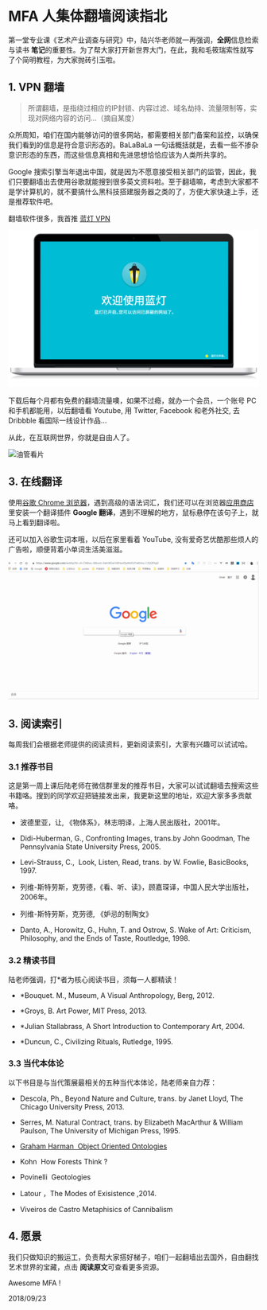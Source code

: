 # MFA 人集体翻墙阅读指北

第一堂专业课《艺术产业调查与研究》中，陆兴华老师就一再强调，**全网**信息检索与读书 **笔记**的重要性。为了帮大家打开新世界大门，在此，我和毛筱瑞索性就写了个简明教程，为大家抛砖引玉啦。

## 1. VPN 翻墙

> 所谓翻墙，是指绕过相应的IP封锁、内容过滤、域名劫持、流量限制等，实现对网络内容的访问...（摘自某度）

众所周知，咱们在国内能够访问的很多网站，都需要相关部门备案和监控，以确保我们看到的信息是符合意识形态的。BaLaBaLa 一句话概括就是，去看一些不掺杂意识形态的东西，而这些信息真相和先进思想恰恰应该为人类所共享的。

Google 搜索引擎当年退出中国，就是因为不愿意接受相关部门的监管，因此，我们只要翻墙出去使用谷歌就能搜到很多英文资料啦。至于翻墙嘛，考虑到大家都不是学计算机的，就不要搞什么黑科技搭建服务器之类的了，方便大家快速上手，还是推荐软件吧。

翻墙软件很多，我首推 [蓝灯 VPN](https://getlantern.org/zh_CN/index.html)

<img src="../img/landeng-pc.png"/>

下载后每个月都有免费的翻墙流量噢，如果不过瘾，就办一个会员，一个账号 PC 和手机都能用，以后翻墙看 Youtube, 用 Twitter, Facebook 和老外社交, 去 Dribbble 看国际一线设计作品...

从此，在互联网世界，你就是自由人了。

![油管看片](../img/youtube.gif)

## 3. 在线翻译

使用[谷歌 Chrome 浏览器](https://www.google.cn/chrome/)，遇到高级的语法词汇，我们还可以在浏览器[应用商店](https://chrome.google.com/webstore)里安装一个翻译插件 **Google 翻译**，遇到不理解的地方，鼠标悬停在该句子上，就马上看到翻译啦。

还可以加入谷歌生词本哦，以后在家里看着 YouTube, 没有爱奇艺优酷那些烦人的广告啦，顺便背着小单词生活美滋滋。

![谷歌翻译神器](../img/translate.gif)

## 3. 阅读索引

每周我们会根据老师提供的阅读资料，更新阅读索引，大家有兴趣可以试试哈。

### 3.1 推荐书目

这是第一周上课后陆老师在微信群里发的推荐书目，大家可以试试翻墙去搜索这些书籍咯。搜到的同学欢迎把链接发出来，我更新这里的地址，欢迎大家多多贡献咯。

- 波德里亚，让, 《物体系》，林志明译，上海人民出版社，2001年。

- Didi-Huberman, G., Confronting Images, trans.by John Goodman, The Pennsylvania State University Press, 2005.

- Levi-Strauss, C.,  Look, Listen, Read, trans. by W. Fowlie, BasicBooks, 1997.

- 列维-斯特劳斯，克劳德，《看、听、读》，顾嘉琛译，中国人民大学出版社，2006年。

- 列维-斯特劳斯，克劳德, 《妒忌的制陶女》

- Danto, A., Horowitz, G., Huhn, T. and Ostrow, S. Wake of Art: Criticism, Philosophy, and the Ends of Taste, Routledge, 1998.

### 3.2 精读书目

陆老师强调，打*者为核心阅读书目，须每一人都精读！

- *Bouquet. M., Museum, A Visual Anthropology, Berg, 2012.

- *Groys, B. Art Power, MIT Press, 2013.

- *Julian Stallabrass, A Short Introduction to Contemporary Art, 2004.

- *Duncun, C., Civilizing Rituals, Rutledge, 1995.

### 3.3 当代本体论

以下书目是与当代策展最相关的五种当代本体论，陆老师亲自力荐：

- Descola, Ph., Beyond Nature and Culture, trans. by Janet Lloyd, The Chicago University Press, 2013.

- Serres, M. Natural Contract, trans. by Elizabeth MacArthur & William Paulson, The University of Michigan Press, 1995.

- [Graham Harman  Object Oriented Ontologies](https://www.youtube.com/watch?v=QJ0GR9bf00g)

- Kohn  How Forests Think ?

- Povinelli  Geotologies

- Latour ，The Modes of Exisistence ,2014.

- Viveiros de Castro Metaphisics of Cannibalism

## 4. 愿景

我们只做知识的搬运工，负责帮大家搭好梯子，咱们一起翻墙出去国外，自由翻找艺术世界的宝藏，点击 **阅读原文**可查看更多资源。

Awesome MFA !

2018/09/23
